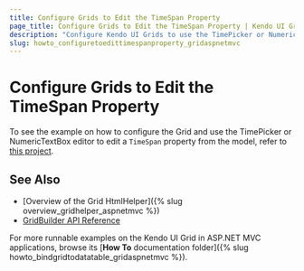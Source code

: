 ```yaml
---
title: Configure Grids to Edit the TimeSpan Property
page_title: Configure Grids to Edit the TimeSpan Property | Kendo UI Grid HtmlHelper
description: "Configure Kendo UI Grids to use the TimePicker or NumericTextBox editor to edit the TimeSpan property from the model."
slug: howto_configuretoedittimespanproperty_gridaspnetmvc
---
```


# Configure Grids to Edit the TimeSpan Property

To see the example on how to configure the Grid and use the TimePicker or NumericTextBox editor to edit a `TimeSpan` property from the model, refer to [this project](https://github.com/telerik/ui-for-aspnet-mvc-examples/tree/master/grid/grid-timespan-editor).

## See Also

* [Overview of the Grid HtmlHelper]({% slug overview_gridhelper_aspnetmvc %})
* [GridBuilder API Reference](/api/Kendo.Mvc.UI.Fluent/AutoCompleteBuilder)

For more runnable examples on the Kendo UI Grid in ASP.NET MVC applications, browse its [**How To** documentation folder]({% slug howto_bindgridtodatatable_gridaspnetmvc %}).
